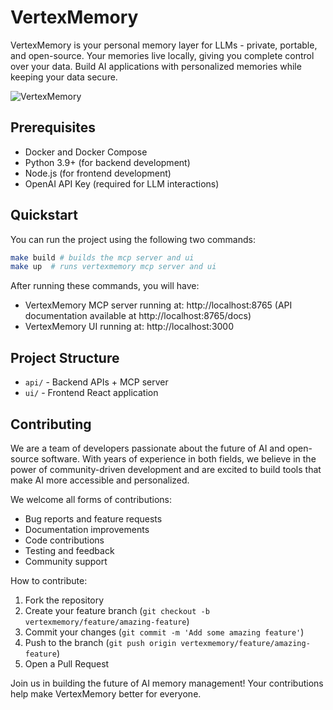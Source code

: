# VertexMemory

VertexMemory is your personal memory layer for LLMs - private, portable, and open-source. Your memories live locally, giving you complete control over your data. Build AI applications with personalized memories while keeping your data secure.

![VertexMemory](https://github.com/user-attachments/assets/3c701757-ad82-4afa-bfbe-e049c2b4320b)

## Prerequisites

- Docker and Docker Compose
- Python 3.9+ (for backend development)
- Node.js (for frontend development)
- OpenAI API Key (required for LLM interactions)

## Quickstart

You can run the project using the following two commands:
```bash
make build # builds the mcp server and ui
make up  # runs vertexmemory mcp server and ui
```

After running these commands, you will have:
- VertexMemory MCP server running at: http://localhost:8765 (API documentation available at http://localhost:8765/docs)
- VertexMemory UI running at: http://localhost:3000

## Project Structure

- `api/` - Backend APIs + MCP server
- `ui/` - Frontend React application

## Contributing

We are a team of developers passionate about the future of AI and open-source software. With years of experience in both fields, we believe in the power of community-driven development and are excited to build tools that make AI more accessible and personalized.

We welcome all forms of contributions:
- Bug reports and feature requests
- Documentation improvements
- Code contributions
- Testing and feedback
- Community support

How to contribute:

1. Fork the repository
2. Create your feature branch (`git checkout -b vertexmemory/feature/amazing-feature`)
3. Commit your changes (`git commit -m 'Add some amazing feature'`)
4. Push to the branch (`git push origin vertexmemory/feature/amazing-feature`)
5. Open a Pull Request

Join us in building the future of AI memory management! Your contributions help make VertexMemory better for everyone.
